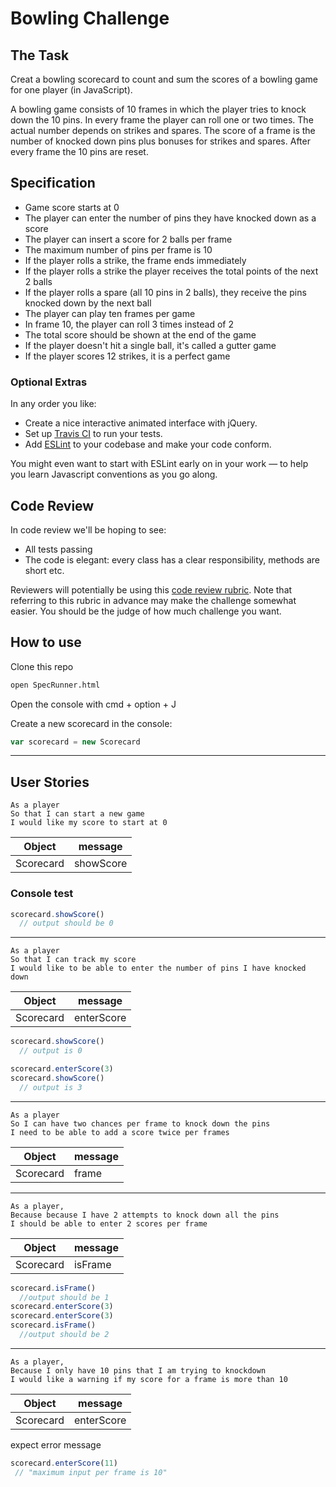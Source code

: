 
Bowling Challenge
=================

## The Task

Creat a bowling scorecard to count and sum the scores of a bowling game for one player (in JavaScript).

A bowling game consists of 10 frames in which the player tries to knock down the 10 pins. In every frame the player can roll one or two times. The actual number depends on strikes and spares. The score of a frame is the number of knocked down pins plus bonuses for strikes and spares. After every frame the 10 pins are reset.

## Specification

* Game score starts at 0
* The player can enter the number of pins they have knocked down as a score
* The player can insert a score for 2 balls per frame
* The maximum number of pins per frame is 10
* If the player rolls a strike, the frame ends immediately
* If the player rolls a strike the player receives the total points of the next 2 balls
* If the player rolls a spare (all 10 pins in 2 balls), they receive the pins knocked down by the next ball
* The player can play ten frames per game
* In frame 10, the player can roll 3 times instead of 2
* The total score should be shown at the end of the game
* If the player doesn't hit a single ball, it's called a gutter game
* If the player scores 12 strikes, it is a perfect game

### Optional Extras

In any order you like:

* Create a nice interactive animated interface with jQuery.
* Set up [Travis CI](https://travis-ci.org) to run your tests.
* Add [ESLint](http://eslint.org/) to your codebase and make your code conform.

You might even want to start with ESLint early on in your work — to help you
learn Javascript conventions as you go along.

## Code Review

In code review we'll be hoping to see:

* All tests passing
* The code is elegant: every class has a clear responsibility, methods are short etc.

Reviewers will potentially be using this [code review rubric](docs/review.md).  Note that referring to this rubric in advance may make the challenge somewhat easier.  You should be the judge of how much challenge you want.

## How to use

Clone this repo
```bash
open SpecRunner.html
```
Open the console with cmd + option + J

Create a new scorecard in the console:
```js
var scorecard = new Scorecard
```
---
## User Stories
```
As a player
So that I can start a new game
I would like my score to start at 0
```
Object|message
-|-
Scorecard|showScore

### Console test
```js
scorecard.showScore()
  // output should be 0
```
---
```
As a player
So that I can track my score
I would like to be able to enter the number of pins I have knocked down
```
Object|message
-|-
Scorecard|enterScore
```js
scorecard.showScore()
  // output is 0

scorecard.enterScore(3)
scorecard.showScore()
  // output is 3
```
---
```
As a player
So I can have two chances per frame to knock down the pins
I need to be able to add a score twice per frames
```
Object|message
-|-
Scorecard|frame
---
```
As a player,
Because because I have 2 attempts to knock down all the pins
I should be able to enter 2 scores per frame
```
Object|message
-|-
Scorecard|isFrame
```js
scorecard.isFrame()
  //output should be 1
scorecard.enterScore(3)
scorecard.enterScore(3)
scorecard.isFrame()
  //output should be 2
```
---
```
As a player,
Because I only have 10 pins that I am trying to knockdown
I would like a warning if my score for a frame is more than 10
```
Object|message
-|-
Scorecard|enterScore
expect error message
```js
scorecard.enterScore(11)
 // "maximum input per frame is 10"
